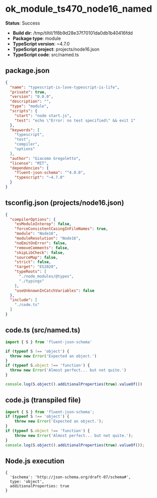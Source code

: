 # ok_module_ts470_node16_named

**Status**: Success

- **Build dir**: /tmp/tiltil/1f8b9d28e37f70101da0db1b40416fdd
- **Package type**: module
- **TypeScript version**: ~4.7.0
- **TypeScript project**: projects/node16.json
- **TypeScript code**: src/named.ts

## package.json

```json
{
  "name": "typescript-is-love-typescript-is-life",
  "private": true,
  "version": "0.0.0",
  "description": "",
  "type": "module",
  "scripts": {
    "start": "node start.js",
    "test": "echo \"Error: no test specified\" && exit 1"
  },
  "keywords": [
    "typescript",
    "test",
    "compiler",
    "options"
  ],
  "author": "Giacomo Gregoletto",
  "license": "MIT",
  "dependencies": {
    "fluent-json-schema": "^4.0.0",
    "typescript": "~4.7.0"
  }
}
```

## tsconfig.json (projects/node16.json)

```json
{
  "compilerOptions": {
    "esModuleInterop": false,
    "forceConsistentCasingInFileNames": true,
    "module": "Node16",
    "moduleResolution": "Node16",
    "noEmitOnError": false,
    "removeComments": false,
    "skipLibCheck": false,
    "sourceMap": false,
    "strict": false,
    "target": "ES2020",
    "typeRoots": [
      "./node_modules/@types",
      "./typings"
    ],
    "useUnknownInCatchVariables": false
  },
  "include": [
    "./code.ts"
  ]
}
```

## code.ts (src/named.ts)

```typescript
import { S } from 'fluent-json-schema'

if (typeof S !== 'object') {
  throw new Error('Expected an object.')
}
if (typeof S.object !== 'function') {
  throw new Error('Almost perfect... but not quite.')
}

console.log(S.object().additionalProperties(true).valueOf())
```

## code.js (transpiled file)

```javascript
import { S } from 'fluent-json-schema';
if (typeof S !== 'object') {
    throw new Error('Expected an object.');
}
if (typeof S.object !== 'function') {
    throw new Error('Almost perfect... but not quite.');
}
console.log(S.object().additionalProperties(true).valueOf());
```

## Node.js execution 

```
{
  '$schema': 'http://json-schema.org/draft-07/schema#',
  type: 'object',
  additionalProperties: true
}


```

